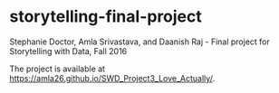 # storytelling-final-project
Stephanie Doctor, Amla Srivastava, and Daanish Raj - Final project for Storytelling with Data, Fall 2016

The project is available at https://amla26.github.io/SWD_Project3_Love_Actually/.
